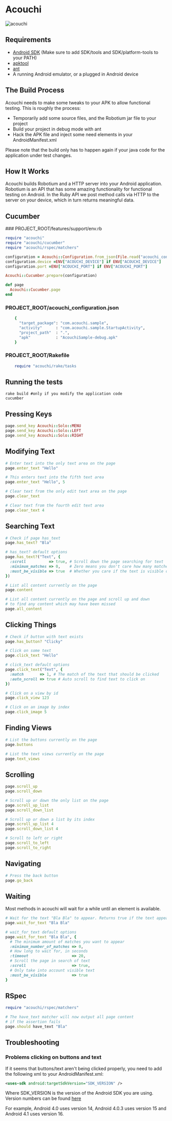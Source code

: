 Acouchi
=======

![acouchi](https://github.com/AndrewVos/acouchi/raw/master/acouchi.jpg)

Requirements
------------

* [Android SDK](http://developer.android.com/sdk/installing/index.html) (Make sure to add SDK/tools and SDK/platform-tools to your PATH)
* [apktool](http://code.google.com/p/android-apktool/)
* [ant](http://ant.apache.org/manual/install.html)
* A running Android emulator, or a plugged in Android device

The Build Process
-----------------

Acouchi needs to make some tweaks to your APK to allow functional testing. This is roughly the process:

* Temporarily add some source files, and the Robotium jar file to your project
* Build your project in debug mode with ant
* Hack the APK file and inject some need elements in your AndroidManifest.xml

Please note that the build only has to happen again if your java code for the application under test changes.

How It Works
------------

Acouchi builds Robotium and a HTTP server into your Android application. Robotium is an API that has some amazing functionality for functional testing on Android.
In the Ruby API we post method calls via HTTP to the server on your device, which in turn returns meaningful data.

Cucumber
--------

### PROJECT_ROOT/features/support/env.rb

```ruby
require "acouchi"
require "acouchi/cucumber"
require "acouchi/rspec/matchers"

configuration = Acouchi::Configuration.from_json(File.read("acouchi_configuration.json"))
configuration.device =ENV["ACOUCHI_DEVICE"] if ENV["ACOUCHI_DEVICE"]
configuration.port =ENV["ACOUCHI_PORT"] if ENV["ACOUCHI_PORT"]

Acouchi::Cucumber.prepare(configuration)

def page
  Acouchi::Cucumber.page
end
```

### PROJECT_ROOT/acouchi_configuration.json

```ruby
    {
      "target_package": "com.acouchi.sample",
      "activity"      : "com.acouchi.sample.StartupActivity",
      "project_path"  : ".",
      "apk"           : "AcouchiSample-debug.apk"
    }
```

### PROJECT_ROOT/Rakefile

```ruby
    require "acouchi/rake/tasks
```

Running the tests
-----------------

```
rake build #only if you modify the application code
cucumber
```

Pressing Keys
-------------

```ruby
page.send_key Acouchi::Solo::MENU
page.send_key Acouchi::Solo::LEFT
page.send_key Acouchi::Solo::RIGHT
```

Modifying Text
--------------

```ruby
# Enter text into the only text area on the page
page.enter_text "Hello"

# This enters text into the fifth text area
page.enter_text "Hello", 5

# Clear text from the only edit text area on the page
page.clear_text

# Clear text from the fourth edit text area
page.clear_text 4
```

Searching Text
--------------

```ruby
# Check if page has_text
page.has_text? "Bla"

# has_text? default options
page.has_text?("Text", {
  :scroll          => true, # Scroll down the page searching for text
  :minimum_matches => 0,    # Zero means you don't care how many matches there are.
  :must_be_visible => true  # Whether you care if the text is visible or not.
})

# List all content currently on the page
page.content

# List all content currently on the page and scroll up and down
# to find any content which may have been missed
page.all_content
```

Clicking Things
---------------

```ruby
# Check if button with text exists
page.has_button? "Clicky"

# Click on some text
page.click_text "Hello"

# click_text default options
page.click_text("Text", {
  :match       => 1, # The match of the text that should be clicked
  :auto_scroll => true # Auto scroll to find text to click on
})

# Click on a view by id
page.click_view 123

# Click on an image by index
page.click_image 5
```

Finding Views
-------------

```ruby
# List the buttons currently on the page
page.buttons

# List the text views currently on the page
page.text_views
```

Scrolling
---------

```ruby
page.scroll_up
page.scroll_down

# Scroll up or down the only list on the page
page.scroll_up_list
page.scroll_down_list

# Scroll up or down a list by its index
page.scroll_up_list 4
page.scroll_down_list 4

# Scroll to left or right
page.scroll_to_left
page.scroll_to_right
```

Navigating
----------

```ruby
# Press the back button
page.go_back
```

Waiting
-------

Most methods in acouchi will wait for a while until an element is available.

```ruby
# Wait for the text "Bla Bla" to appear. Returns true if the text appears.
page.wait_for_text "Bla Bla"

# wait_for_text default options
page.wait_for_text "Bla Bla", {
  # The minimum amount of matches you want to appear
  :minimum_number_of_matches => 0,
  # How long to wait for, in seconds
  :timeout                   => 20,
  # Scroll the page in search of text
  :scroll                    => true,
  # Only take into account visible text
  :must_be_visible           => true
}
```

RSpec
-----

```ruby
require "acouchi/rspec/matchers"

# The have_text matcher will now output all page content
# if the assertion fails
page.should have_text "Bla"
```

Troubleshooting
---------------

### Problems clicking on buttons and text

If it seems that buttons/text aren't being clicked properly, you need to add the following xml to your AndroidManifest.xml:

```xml
<uses-sdk android:targetSdkVersion="SDK_VERSION" />
```

Where SDK_VERSION is the version of the Android SDK you are using. Version numbers can be found [here](http://developer.android.com/reference/android/os/Build.VERSION_CODES.html)

For example, Android 4.0 uses version 14, Android 4.0.3 uses version 15 and Android 4.1 uses version 16.
